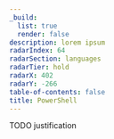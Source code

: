 ```yaml
---
_build:
  list: true
  render: false
description: lorem ipsum
radarIndex: 64
radarSection: languages
radarTier: hold
radarX: 402
radarY: -266
table-of-contents: false
title: PowerShell
---
```


TODO justification
